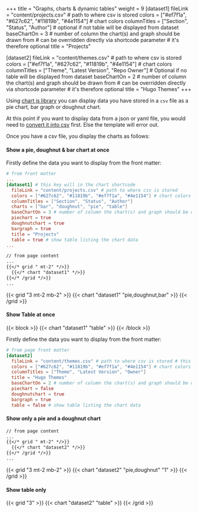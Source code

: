 +++
title = "Graphs, charts & dynamic tables"
weight = 9
[dataset1]
  fileLink = "content/projects.csv" # path to where csv is stored
  colors = ["#ef7f1a", "#627c62", "#11819b", "#4e1154"] # chart colors
  columnTitles = ["Section", "Status", "Author"] # optional if not table will be displayed from dataset
  baseChartOn = 3 # number of column the chart(s) and graph should be drawn from # can be overridden directly via shortcode parameter # it's therefore optional
  title = "Projects"

[dataset2]
  fileLink = "content/themes.csv" # path to where csv is stored
  colors = ["#ef7f1a", "#627c62", "#11819b", "#4e1154"] # chart colors
  columnTitles = ["Theme", "Latest Version", "Repo Owner"] # Optional if no table will be displayed from dataset
  baseChartOn = 2 # number of column the chart(s) and graph should be drawn from # can be overridden directly via shortcode parameter # it's therefore optional
  title = "Hugo Themes"
+++

Using [chart js library](https://www.chartjs.org/) you can display data you have stored in a `csv` file as a pie chart, bar graph or doughnut chart.

At this point if you want to display data from a json or yaml file, you would need to [convert it into csv](http://convertcsv.com/json-to-csv.htm) first. Else the template will error out.

Once you have a csv file, you display the charts as follows:

#### Show a pie, doughnut & bar chart at once

Firstly define the data you want to display from the front matter:

```toml
# from front matter
...
[dataset1] # this key will in the chart shortcode
  fileLink = "content/projects.csv" # path to where csv is stored
  colors = ["#627c62", "#11819b", "#ef7f1a", "#4e1154"] # chart colors
  columnTitles = ["Section", "Status", "Author"]
  charts = ["bar", "doughnut", "pie", "table"]
  baseChartOn = 3 # number of column the chart(s) and graph should be drawn from
  piechart = true
  doughnutchart = true
  bargraph = true
  title = "Projects"
  table = true # show table listing the chart data
...
```

```markdown
// from page content
...
{{</* grid " mt-2" */>}}
  {{</* chart "dataset1" */>}}
{{</* /grid */>}}
...
```

{{< grid "3 mt-2 mb-2" >}}
  {{< chart "dataset1" "pie,doughnut,bar" >}}
{{< /grid >}}

#### __Show Table at once__

{{< block >}}
  {{< chart "dataset1" "table" >}}
{{< /block >}}

Firstly define the data you want to display from the front matter:

```toml
# from page front matter
[dataset2]
  fileLink = "content/themes.csv" # path to where csv is stored # this key will in the chart shortcode
  colors = ["#627c62", "#11819b", "#ef7f1a", "#4e1154"] # chart colors
  columnTitles = ["Theme", "Latest Version", "Owner"]
  title = "Hugo Themes"
  baseChartOn = 2 # number of column the chart(s) and graph should be drawn from
  piechart = false
  doughnutchart = true
  bargraph = true
  table = false # show table listing the chart data
```

#### Show only a pie and a doughnut chart

```markdown
// from page content
...
{{</* grid " mt-2" */>}}
  {{</* chart "dataset2" */>}}
{{</* /grid */>}}
...
```

{{< grid "3 mt-2 mb-2" >}}
  {{< chart "dataset2" "pie,doughnut" "1" >}}
{{< /grid >}}

#### Show table only

{{< grid "3" >}}
  {{< chart "dataset2" "table" >}}
{{< /grid >}}